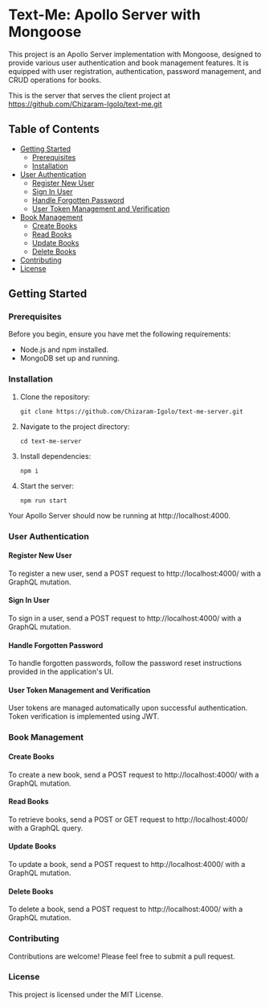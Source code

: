 # Text-Me: Apollo Server with Mongoose

This project is an Apollo Server implementation with Mongoose, designed to provide various user authentication and book management features. It is equipped with user registration, authentication, password management, and CRUD operations for books.

This is the server that serves the client project at https://github.com/Chizaram-Igolo/text-me.git

## Table of Contents

- [Getting Started](#getting-started)
  - [Prerequisites](#prerequisites)
  - [Installation](#installation)
- [User Authentication](#user-authentication)
  - [Register New User](#register-new-user)
  - [Sign In User](#sign-in-user)
  - [Handle Forgotten Password](#handle-forgotten-password)
  - [User Token Management and Verification](#user-token-management-and-verification)
- [Book Management](#book-management)
  - [Create Books](#create-books)
  - [Read Books](#read-books)
  - [Update Books](#update-books)
  - [Delete Books](#delete-books)
- [Contributing](#contributing)
- [License](#license)

## Getting Started

### Prerequisites

Before you begin, ensure you have met the following requirements:

- Node.js and npm installed.
- MongoDB set up and running.

### Installation

1. Clone the repository:

   ```shell
   git clone https://github.com/Chizaram-Igolo/text-me-server.git
   ```

2. Navigate to the project directory:

   ```shell
   cd text-me-server
   ```

3. Install dependencies:

   ```shell
   npm i
   ```

4. Start the server:

   ```shell
   npm run start
   ```

Your Apollo Server should now be running at http://localhost:4000.

### User Authentication

#### Register New User

To register a new user, send a POST request to http://localhost:4000/ with a GraphQL mutation.

#### Sign In User

To sign in a user, send a POST request to http://localhost:4000/ with a GraphQL mutation.

#### Handle Forgotten Password

To handle forgotten passwords, follow the password reset instructions provided in the application's UI.

#### User Token Management and Verification

User tokens are managed automatically upon successful authentication. Token verification is implemented using JWT.

### Book Management

#### Create Books

To create a new book, send a POST request to http://localhost:4000/ with a GraphQL mutation.

#### Read Books

To retrieve books, send a POST or GET request to http://localhost:4000/ with a GraphQL query.

#### Update Books

To update a book, send a POST request to http://localhost:4000/ with a GraphQL mutation.

#### Delete Books

To delete a book, send a POST request to http://localhost:4000/ with a GraphQL mutation.

### Contributing

Contributions are welcome! Please feel free to submit a pull request.

### License

This project is licensed under the MIT License.
